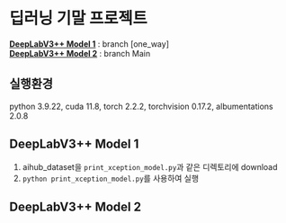 # 딥러닝 기말 프로젝트

**[DeepLabV3++ Model 1](#DeepLabV3++-Model-1)** : branch [one_way] <br>
**[DeepLabV3++ Model 2](#DeepLabV3++-Model-2)** : branch Main

## 실행환경
python 3.9.22, cuda 11.8, torch 2.2.2, torchvision 0.17.2, albumentations 2.0.8

## DeepLabV3++ Model 1
1. aihub_dataset을 `print_xception_model.py`과 같은 디렉토리에 download
2. `python print_xception_model.py`를 사용하여 실행

## DeepLabV3++ Model 2
